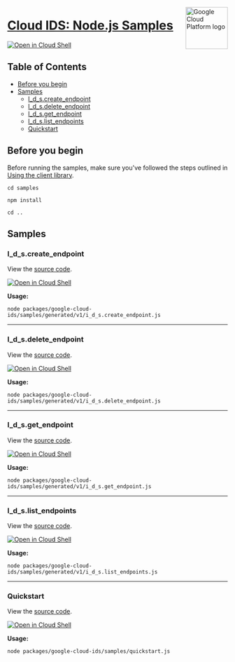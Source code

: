 [//]: # "This README.md file is auto-generated, all changes to this file will be lost."
[//]: # "To regenerate it, use `python -m synthtool`."
<img src="https://avatars2.githubusercontent.com/u/2810941?v=3&s=96" alt="Google Cloud Platform logo" title="Google Cloud Platform" align="right" height="96" width="96"/>

# [Cloud IDS: Node.js Samples](https://github.com/googleapis/google-cloud-node)

[![Open in Cloud Shell][shell_img]][shell_link]



## Table of Contents

* [Before you begin](#before-you-begin)
* [Samples](#samples)
  * [I_d_s.create_endpoint](#i_d_s.create_endpoint)
  * [I_d_s.delete_endpoint](#i_d_s.delete_endpoint)
  * [I_d_s.get_endpoint](#i_d_s.get_endpoint)
  * [I_d_s.list_endpoints](#i_d_s.list_endpoints)
  * [Quickstart](#quickstart)

## Before you begin

Before running the samples, make sure you've followed the steps outlined in
[Using the client library](https://github.com/googleapis/google-cloud-node#using-the-client-library).

`cd samples`

`npm install`

`cd ..`

## Samples



### I_d_s.create_endpoint

View the [source code](https://github.com/googleapis/google-cloud-node/blob/main/packages/google-cloud-ids/samples/generated/v1/i_d_s.create_endpoint.js).

[![Open in Cloud Shell][shell_img]](https://console.cloud.google.com/cloudshell/open?git_repo=https://github.com/googleapis/google-cloud-node&page=editor&open_in_editor=packages/google-cloud-ids/samples/generated/v1/i_d_s.create_endpoint.js,samples/README.md)

__Usage:__


`node packages/google-cloud-ids/samples/generated/v1/i_d_s.create_endpoint.js`


-----




### I_d_s.delete_endpoint

View the [source code](https://github.com/googleapis/google-cloud-node/blob/main/packages/google-cloud-ids/samples/generated/v1/i_d_s.delete_endpoint.js).

[![Open in Cloud Shell][shell_img]](https://console.cloud.google.com/cloudshell/open?git_repo=https://github.com/googleapis/google-cloud-node&page=editor&open_in_editor=packages/google-cloud-ids/samples/generated/v1/i_d_s.delete_endpoint.js,samples/README.md)

__Usage:__


`node packages/google-cloud-ids/samples/generated/v1/i_d_s.delete_endpoint.js`


-----




### I_d_s.get_endpoint

View the [source code](https://github.com/googleapis/google-cloud-node/blob/main/packages/google-cloud-ids/samples/generated/v1/i_d_s.get_endpoint.js).

[![Open in Cloud Shell][shell_img]](https://console.cloud.google.com/cloudshell/open?git_repo=https://github.com/googleapis/google-cloud-node&page=editor&open_in_editor=packages/google-cloud-ids/samples/generated/v1/i_d_s.get_endpoint.js,samples/README.md)

__Usage:__


`node packages/google-cloud-ids/samples/generated/v1/i_d_s.get_endpoint.js`


-----




### I_d_s.list_endpoints

View the [source code](https://github.com/googleapis/google-cloud-node/blob/main/packages/google-cloud-ids/samples/generated/v1/i_d_s.list_endpoints.js).

[![Open in Cloud Shell][shell_img]](https://console.cloud.google.com/cloudshell/open?git_repo=https://github.com/googleapis/google-cloud-node&page=editor&open_in_editor=packages/google-cloud-ids/samples/generated/v1/i_d_s.list_endpoints.js,samples/README.md)

__Usage:__


`node packages/google-cloud-ids/samples/generated/v1/i_d_s.list_endpoints.js`


-----




### Quickstart

View the [source code](https://github.com/googleapis/google-cloud-node/blob/main/packages/google-cloud-ids/samples/quickstart.js).

[![Open in Cloud Shell][shell_img]](https://console.cloud.google.com/cloudshell/open?git_repo=https://github.com/googleapis/google-cloud-node&page=editor&open_in_editor=packages/google-cloud-ids/samples/quickstart.js,samples/README.md)

__Usage:__


`node packages/google-cloud-ids/samples/quickstart.js`






[shell_img]: https://gstatic.com/cloudssh/images/open-btn.png
[shell_link]: https://console.cloud.google.com/cloudshell/open?git_repo=https://github.com/googleapis/google-cloud-node&page=editor&open_in_editor=samples/README.md
[product-docs]: https://cloud.google.com/intrusion-detection-system/
